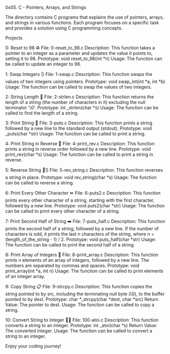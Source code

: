 0x05. C - Pointers, Arrays, and Strings


The directory contains C programs that explains the use of pointers, arrays, and strings in various functions. Each program focuses on a specific task and provides a solution using C programming concepts.

Projects

0: Reset to 98 ♻️
File: 0-reset_to_98.c
Description: This function takes a pointer to an integer as a parameter and updates the value it points to, setting it to 98.
Prototype: void reset_to_98(int *n)
Usage: The function can be called to update an integer to 98.

1: Swap Integers 🔃
File: 1-swap.c
Description: This function swaps the values of two integers using pointers.
Prototype: void swap_int(int *a, int *b)
Usage: The function can be called to swap the values of two integers.

2: String Length 📏
File: 2-strlen.c
Description: This function returns the length of a string (the number of characters in it) excluding the null terminator '\0'.
Prototype: int _strlen(char *s)
Usage: The function can be called to find the length of a string.

3: Print String 📃
File: 3-puts.c
Description: This function prints a string followed by a new line to the standard output (stdout).
Prototype: void _puts(char *str)
Usage: The function can be called to print a string.

4: Print String in Reverse 🔁
File: 4-print_rev.c
Description: This function prints a string in reverse order followed by a new line.
Prototype: void print_rev(char *s)
Usage: The function can be called to print a string in reverse.

5: Reverse String 🔁🔃
File: 5-rev_string.c
Description: This function reverses a string in place.
Prototype: void rev_string(char *s)
Usage: The function can be called to reverse a string.

6: Print Every Other Character ⏩
File: 6-puts2.c
Description: This function prints every other character of a string, starting with the first character, followed by a new line.
Prototype: void puts2(char *str)
Usage: The function can be called to print every other character of a string.

7: Print Second Half of String ➡️
File: 7-puts_half.c
Description: This function prints the second half of a string, followed by a new line. If the number of characters is odd, it prints the last n characters of the string, where n = (length_of_the_string - 1) / 2.
Prototype: void puts_half(char *str)
Usage: The function can be called to print the second half of a string.

8: Print Array of Integers 🔢
File: 8-print_array.c
Description: This function prints n elements of an array of integers, followed by a new line. The numbers are separated by commas and spaces.
Prototype: void print_array(int *a, int n)
Usage: The function can be called to print elements of an integer array.

9: Copy String 📋
File: 9-strcpy.c
Description: This function copies the string pointed to by src, including the terminating null byte (\0), to the buffer pointed to by dest.
Prototype: char *_strcpy(char *dest, char *src)
Return Value: The pointer to dest.
Usage: The function can be called to copy a string.

10: Convert String to Integer 🔢🔢
File: 100-atoi.c
Description: This function converts a string to an integer.
Prototype: int _atoi(char *s)
Return Value: The converted integer.
Usage: The function can be called to convert a string to an integer.


Enjoy your coding journey!
